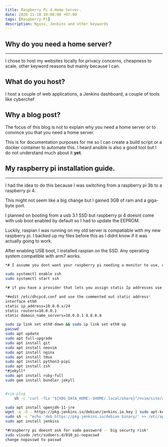 ```yaml
---
title: Raspberry Pi 4 Home Server.
date: 2020-11-18 10:00:00 +07:00
tags: [Raspberry-Pi]
description: Nginx, Jenkins and other keywords
---
```

## Why do you need a home server?

-------------------

I chose to host my websites locally for privacy concerns, cheapness to scale, other keyword reasons but mainly because I can.

## What do you host?  

I host a couple of web applications, a Jenkins dashboard, a couple of tools like cyberchef

## Why a blog post?

The focus of this blog is not to explain why you need a home server or to convince you that you need a home server.

This is for documentation purposes for me so I can create a build script or a docker container to automate this. I heard ansible is also a good tool but I do not understand much about it **yet**.

## My raspberry pi installation guide. 

----

I had the idea to do this because I was switching from a raspberry pi 3b to a raspberry pi 4.

This might not seem like a big change but I gained 3GB of ram and a giga-byte port.

I planned on booting from a usb 3.1 SSD but raspberry pi 4 doesnt come with usb boot enabled by default so I had to update the EEPROM. 

Luckily, raspian I was running on my old server is compatiable with my new raspberry pi. I backed up my files before this as I didnt know if it was actually going to work.

After enabling USB boot, I installed raspian on the SSD. Any operating system compatible with arm7 works.



```bash
*# I assume you dont want your raspberry pi needing a monitor to use, use it in headless mode*

sudo systemctl enable ssh
sudo systemctl start ssh

*# if you have a provider that lets you assign static Ip addresses use it if not just assign a static ip using the ip address your DHCP server give you*

*#edit /etc/dhcpcd.conf and use the commented out static address*  
interface eth0
static ip_address=10.0.0.x/24
static routers=10.0.0.1
static domain_name_servers=10.0.0.1 8.8.8.8 

sudo ip link set eth0 down && sudo ip link set eth0 up
passwd
sudo apt update
sudo apt full-upgrade
sudo apt install git
sudo apt install neovim
sudo apt install nginx 
sudo apt install tmux
sudo apt install python3-pipi
sudo apt install zsh
*#jekyll*
sudo apt install ruby-full
sudo gem install bundler jekyll


#vim-plug 
​    sh -c 'curl -fLo "${XDG_DATA_HOME:-$HOME/.local/share}"/nvim/site/autoload/plug.vim --create-dirs https://raw.githubusercontent.com/junegunn/vim-plug/master/plug.vim'

sudo apt install openjdk-11-jre
wget -q -O - https://pkg.jenkins.io/debian/jenkins.io.key | sudo apt-key add -
sudo sh -c "echo 'deb https://pkg.jenkins.io/debian binary/' >> /etc/apt/sources.list.d/jenkins.list"
sudo apt install jenkins

*#raspberry pi doesnt ask for sudo password -- big securty risk*
sudo visudo /etc/sudoers.d/010_pi-nopasswd
change nopasswd to passwd 
```